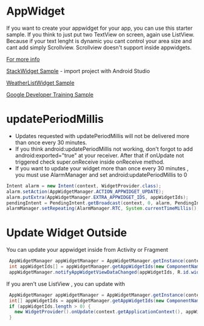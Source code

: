 # AppWidget
If you want to create your appwidget for your app, you can use this starter sample.
If you think to just put two TextView on screen, again use ListView. Because if your text lenght is dynamic you cant control your area size and cant add simply Scrollview. Scrollview doesn't support inside appwidgets.

[For more info](https://developer.android.com/guide/topics/appwidgets/index.html)

[StackWidget Sample](https://android.googlesource.com/platform/development/+/master/samples/StackWidget) - import project with Android Studio

[WeatherListWidget Sample](https://github.com/android/platform_development/tree/master/samples/WeatherListWidget)

[Google Developer Training Sample](https://google-developer-training.gitbooks.io/android-developer-advanced-course-practicals/content/unit-1-expand-the-user-experience/lesson-2-app-widgets/2-1-p-app-widgets/2-1-p-app-widgets.html)



# updatePeriodMillis
 
 - Updates requested with updatePeriodMillis will not be delivered more than once every 30 minutes.
 - If you think android:updatePeriodMillis not working, don't forgot to add android:exported="true" at your receiver. After that if onUpdate not triggered check super.onReceive inside onReceive method. 
 - If you want to update your widget more than once every 30 minutes , you must use AlarmManager and set android:updatePeriodMillis to 0
 
 ```java
 Intent alarm = new Intent(context, WidgetProvider.class);
 alarm.setAction(AppWidgetManager.ACTION_APPWIDGET_UPDATE);
 alarm.putExtra(AppWidgetManager.EXTRA_APPWIDGET_IDS, appWidgetIds);
 pendingIntent = PendingIntent.getBroadcast(context, 0, alarm, PendingIntent.FLAG_CANCEL_CURRENT);
 alarmManager.setRepeating(AlarmManager.RTC, System.currentTimeMillis(),1000, pendingIntent);
 ```

# Update Widget Outside
You can update your appwidget inside from Activity or Fragment
```java
 AppWidgetManager appWidgetManager = AppWidgetManager.getInstance(context);
 int appWidgetIds[] = appWidgetManager.getAppWidgetIds(new ComponentName(context, WidgetProvider.class));
 appWidgetManager.notifyAppWidgetViewDataChanged(appWidgetIds, R.id.widget_list);
```
If you aren't use ListView , you can update with
```java
 AppWidgetManager appWidgetManager = AppWidgetManager.getInstance(context.getApplicationContext());
 int[] appWidgetIds = appWidgetManager.getAppWidgetIds(new ComponentName(context.getApplicationContext(), WidgetProvider.class));
 if (appWidgetIds.length > 0) {
   new WidgetProvider().onUpdate(context.getApplicationContext(), appWidgetManager, appWidgetIds);
 }
 ```
